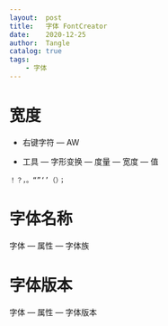 ```yaml
---
layout:  post
title:   字体 FontCreator
date:    2020-12-25
author:  Tangle
catalog: true
tags:
    - 字体
---
```



# 宽度

- 右键字符 — AW

- 工具 — 字形变换 — 度量 — 宽度 — 值

```
！？，。“”‘’（）；
```

# 字体名称

字体 — 属性 — 字体族

# 字体版本

字体 — 属性 — 字体版本
